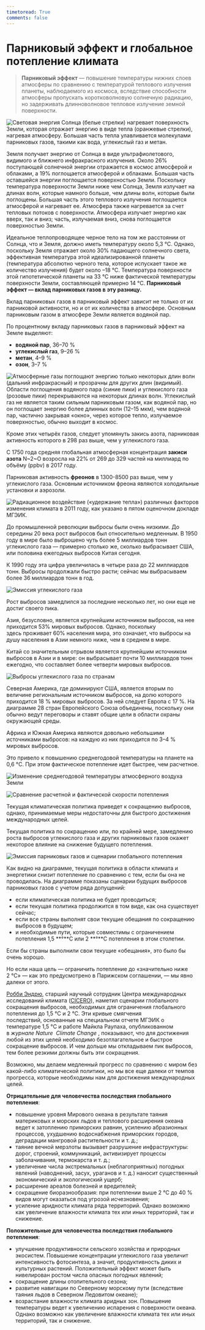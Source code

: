 ```yaml
---
timetoread: True
comments: false
---
```


# Парниковый эффект и глобальное потепление климата

> **Парниковый эффект** — повышение температуры нижних слоев атмосферы по сравнению с температурой теплового излучения планеты, наблюдаемого из космоса, вследствие способности атмосферы пропускать коротковолновую солнечную радиацию, но задерживать длинноволновое тепловое излучение земной поверхности.

![Световая энергия Солнца (белые стрелки) нагревает поверхность Земли, которая отражает энергию в виде тепла (оранжевые стрелки), нагревая атмосферу. Большая часть тепла улавливается молекулами парниковых газов, такими как вода, углекислый газ и метан.](../../media/parnikovyj-effekt.svg)

Земля получает энергию от Солнца в виде ультрафиолетового, видимого и ближнего инфракрасного излучения. Около 26% поступающей солнечной энергии отражается в космос атмосферой и облаками, а 19% поглощается атмосферой и облаками. Большая часть оставшейся энергии поглощается поверхностью Земли. Поскольку температура поверхности Земли ниже чем Солнца, Земля излучает на длинах волн, которые намного больше, чем длины волн, которые были поглощены. Большая часть этого теплового излучения поглощается атмосферой и нагревает ее. Атмосфера также нагревается за счет тепловых потоков с поверхности. Атмосфера излучает энергию как вверх, так и вниз; часть, излучаемая вниз, снова поглощается поверхностью Земли.

Идеальное теплопроводящее черное тело на том же расстоянии от Солнца, что и Земля, должно иметь температуру около 5,3 °C. Однако, поскольку Земля отражает около 30% падающего солнечного света, эффективная температура этой идеализированной планеты (температура абсолютно черного тела, которое испускает такое же количество излучения) будет около –18 °C. Температура поверхности этой гипотетической планеты на 33 °C ниже фактической температуры поверхности Земли, составляющей примерно 14 °C. **Парниковый эффект — вклад парниковых газов в эту разницу.**

Вклад парниковых газов в парниковый эффект зависит не только от их парниковой активности, но и от их количества в атмосфере. Основным парниковым газом в атмосфере Земли является водяной пар.

По процентному вкладу парниковых газов в парниковый эффект на Земле выделяют:

-   **водяной пар**, 36–70 %
-   **углекислый газ**, 9–26 %
-   **метан**, 4–9 %
-   **озон**, 3–7 %


![Атмосферные газы поглощают энергию только некоторых длин волн (дальний инфракрасный) и прозрачны для других длин (видимый). Области поглощения водяного пара (синие пики) и углекислого газа (розовые пики) перекрываются на некоторых длинах волн. Углекислый газ не является таким сильным парниковым газом, как водяной пар, но он поглощает энергию более длинных волн (12–15 мкм), чем водяной пар, частично закрывая «окно», через которое тепло, излучаемое поверхностью, обычно выходит в космос.](../../media/dliny-voln.png)

Кроме этих четырёх газов, следует упомянуть закись азота, парниковая активность которого в 298 раз выше, чем у углекислого газа.

С 1750 года средняя глобальная атмосферная концентрация **закиси азота** N~2~O возросла на 22% от 269 до 329 частей на миллиард по объёму (ppbv) в 2017 году.

Парниковая активность **фреонов** в 1300-8500 раз выше, чем у углекислого газа. Основным источником фреона являются холодильные установки и аэрозоли.


![Радиационное воздействие («удержание тепла») различных факторов изменения климата в 2011 году, как указано в пятом оценочном докладе МГЭИК.](../../media/radiacionnoe-vozdejstvie-uderzhanie-tepla-razlichnyh-faktorov.svg)

До промышленной революции выбросы были очень низкими. До середины 20 века рост выбросов был относительно медленным. В 1950 году в мире было выброшено чуть более 5 миллиардов тонн углекислого газа — примерно столько же, сколько выбрасывает США, или половина ежегодных выбросов Китая сегодня.

К 1990 году эта цифра увеличилась в четыре раза до 22 миллиардов тонн. Выбросы продолжали быстро расти; сейчас мы выбрасываем более 36 миллиардов тонн в год.

![Эмиссия углекислого газа](../../media/emissiya-uglekislogo-gaza.svg)

Рост выбросов замедлился за последние несколько лет, но они еще не достиг своего пика.

Азия, безусловно, является крупнейшим источником выбросов, на нее приходится 53% мировых выбросов. Однако, поскольку здесь проживает 60% населения мира, это означает, что выбросы на душу населения в Азии немного ниже, чем в среднем в мире.

Китай со значительным отрывом является крупнейшим источником выбросов в Азии и в мире: он выбрасывает почти 10 миллиардов тонн ежегодно, что составляет более четверти мировых выбросов.

![Выбросы углекислого газа по странам](../../media/vybrosy-uglekislogo-gaza-po-stranam.png)

Северная Америка, где доминируют США, является вторым по величине региональным источником выбросов, на долю которого приходится 18 % мировых выбросов. За ней следует Европа с 17 %. На диаграмме 28 стран Европейского Союза объединены, поскольку они обычно ведут переговоры и ставят общие цели в области охраны окружающей среды.

Африка и Южная Америка являются довольно небольшими источниками выбросов: на каждую из них приходится по 3–4 % мировых выбросов.

Это привело к повышению среднегодовой температуры на планете на 0,6 °C. При этом фактическое потепление идет быстрее, чем расчетное.

![Изменение среднегодовой температуры атмосферного воздуха Земли](../../media/izmenenie-srednegodovoj-temperatury-atmosfernogo-vozduha-zemli.png)

![Сравнение расчетной и фактической скорости потепления](../../media/sravnenie-raschetnoj-i-fakticheskoj-skorosti-potepleniya.png)

Текущая климатическая политика приведет к сокращению выбросов, однако, принимаемые меры недостаточны для быстрого достижения международных целей.

Текущая политика по сокращению или, по крайней мере, замедлению роста выбросов углекислого газа и других парниковых газов окажет некоторое влияние на снижение будущего потепления.

![Эмиссия парниковых газов и сценарии глобального потепления](../../media/emissiya-parnikovyh-gazov-i-scenarii-globalnogo-potepleniya.png)

Как видно на диаграмме, текущая политика в области климата и энергетики снизит потепление по сравнению с тем, если бы она не проводилась. На диаграмме показаны сценарии будущих выбросов парниковых газов с учетом ряда допущений:

-   если климатическая политика не будет проводиться;
-   если текущая политика продолжится в том виде, как она существует сейчас;
-   если все страны выполнят свои текущие обещания по сокращению выбросов в будущем;
-   и необходимые пути, которые совместимы с ограничением потепления 1,5 **°**C или 2 **°**C потепления в этом столетии.

Если бы страны выполнили свои текущие «обещания», это было бы очень хорошо.

Но если наша цель — ограничить потепление до «значительно ниже 2 °C» — как это предусмотрено в Парижском соглашении, — мы явно далеки от этого.

[Робби Эндрю](https://www.cicero.oslo.no/en/employees/robbie-andrew), старший научный сотрудник Центра международных исследований климата ([CICERO](https://www.cicero.oslo.no/en)), наметил сценарии глобального сокращения выбросов, необходимых для ограничения глобального потепления до 1,5 °C и 2 °C. Эти кривые смягчения последствий, основанные на специальном отчете МГЭИК о температуре 1,5 °C и работе Майкла Раупаха, опубликованном в _журнале Nature_  _Climate Change_ , показывают, что для достижения любой из этих целей необходимо безотлагательное и быстрое сокращение выбросов. И чем дольше мы откладываем пик выбросов, тем более резкими должны быть эти сокращения.

Возможно, мы делаем медленный прогресс по сравнению с миром без какой-либо климатической политики, но мы все еще далеки от темпов прогресса, которые необходимы нам для достижения международных целей.

**Отрицательные для человечества последствия глобального потепления**:

- повышение уровня Мирового океана в результате таяния материковых и морских льдов и теплового расширения океана ведет к затоплению приморских равнин, усилению абразионных процессов, ухудшению водоснабжения приморских городов, деградации мангровой растительности и т. д.;
- таяние вечной мерзлоты вызывает разрушение инфраструктуры: дорог, строений, коммуникаций, активизирует процессы заболачивания, термокарста и т. д.;
-   увеличение числа экстремальных (неблагоприятных) погодных явлений (наводнений, засух, ураганов и т. д.) наносит существенный экономический и экологический ущерб;
-   расширение ареалов болезней и вредителей;
-   сокращение биоразнообразия: при потеплении выше 2 °С до 40 % видов могут оказаться под угрозой исчезновения;
-   усиление аридности климата ряда территорий. Однако возможно как увеличение влажности климата тех или иных территорий, так и снижение.

**Положительные для человечества последствия глобального потепления**:

-   улучшение продуктивности сельского хозяйства и природных экосистем. Повышение концентрации углекислого газа увеличит интенсивность фотосинтеза, а значит, продуктивность диких и культурных растений. Положительный эффект может быть нивелирован ростом числа опасных погодных явлений;
-   сокращение длины отопительного сезона;
-   развитие навигации по Северному морскому пути (вследствие таяния льдов в Северном Ледовитом океане);
-   возрастание влажности климата аридных зон. Повышение температуры ведет к увеличению испарения с поверхности океана. Однако возможно как увеличение влажности климата тех или иных территорий, так и снижение.